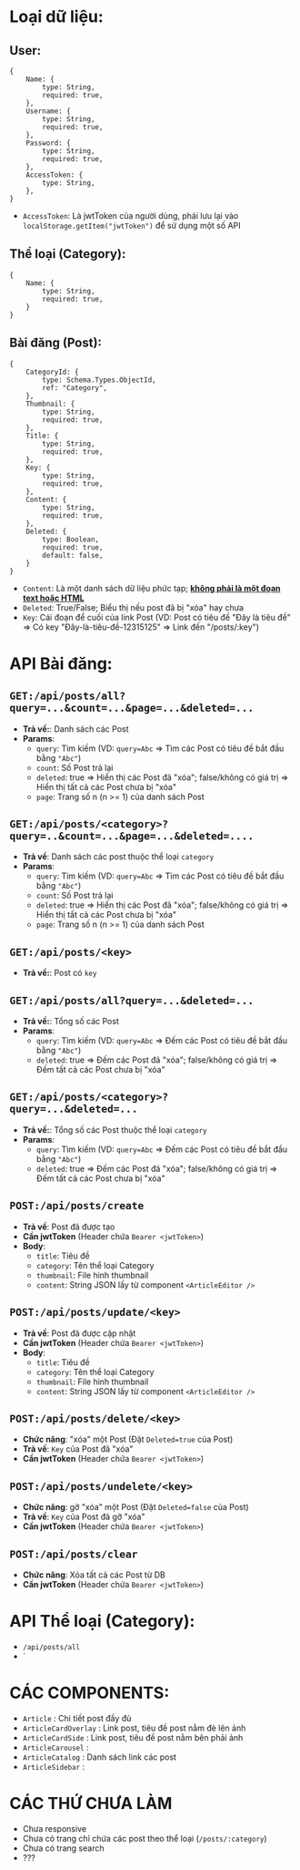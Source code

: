 # Loại dữ liệu:

## User:
```
{
    Name: {
        type: String,
        required: true,
    },
    Username: {
        type: String,
        required: true,
    },
    Password: {
        type: String,
        required: true,
    },
    AccessToken: {
        type: String,
    },
}
```
+ `AccessToken`: Là jwtToken của người dùng, phải lưu lại vào `localStorage.getItem("jwtToken")` để sử dụng một số API

## Thể loại (Category):
```
{
    Name: {
        type: String,
        required: true,
    }
}
```

## Bài đăng (Post):
```
{
    CategoryId: {
        type: Schema.Types.ObjectId,
        ref: "Category",
    },
    Thumbnail: {
        type: String,
        required: true,
    },
    Title: {
        type: String,
        required: true,
    },
    Key: {
        type: String,
        required: true,
    },
    Content: {
        type: String,
        required: true,
    },
    Deleted: {
        type: Boolean,
        required: true,
        default: false,
    }
}
```
+ `Content`: Là một danh sách dữ liệu phức tạp; <ins>**không phải là một đoạn text hoặc HTML**</ins>
+ `Deleted`: True/False; Biểu thị nếu post đã bị "xóa" hay chưa
+ `Key`: Cái đoạn để cuối của link Post (VD: Post có tiêu đề "Đây là tiêu đề" => Có key "Đây-là-tiêu-đề-12315125" => Link đến "/posts/:key")

# API Bài đăng:

## `GET:/api/posts/all?query=...&count=...&page=...&deleted=...`
  - **Trả về:**: Danh sách các Post
  - **Params**: 
    - `query`: Tìm kiếm (VD: `query=Abc` => Tìm các Post có tiêu đề bắt đầu bằng `"Abc"`)
    - `count`: Số Post trả lại
    - `deleted`: true => Hiển thị các Post đã "xóa"; false/không có giá trị => Hiển thị tất cả các Post chưa bị "xóa"
    - `page`: Trang số n (n >= 1) của danh sách Post

## `GET:/api/posts/<category>?query=..&count=...&page=...&deleted=....` 
  - **Trả về**: Danh sách các post thuộc thể loại `category`
  - **Params**: 
    - `query`: Tìm kiếm (VD: `query=Abc` => Tìm các Post có tiêu đề bắt đầu bằng `"Abc"`)
    - `count`: Số Post trả lại
    - `deleted`: true => Hiển thị các Post đã "xóa"; false/không có giá trị => Hiển thị tất cả các Post chưa bị "xóa"
    - `page`: Trang số n (n >= 1) của danh sách Post

## `GET:/api/posts/<key>`
  - **Trả về:**: Post có `key`

## `GET:/api/posts/all?query=...&deleted=...`
  - **Trả về:**: Tổng số các Post
  - **Params**: 
    - `query`: Tìm kiếm (VD: `query=Abc` => Đếm các Post có tiêu đề bắt đầu bằng `"Abc"`)
    - `deleted`: true => Đếm các Post đã "xóa"; false/không có giá trị => Đếm tất cả các Post chưa bị "xóa"
      
## `GET:/api/posts/<category>?query=...&deleted=...`
  - **Trả về:**: Tổng số các Post thuộc thể loại `category`
  - **Params**: 
    - `query`: Tìm kiếm (VD: `query=Abc` => Đếm các Post có tiêu đề bắt đầu bằng `"Abc"`)
    - `deleted`: true => Đếm các Post đã "xóa"; false/không có giá trị => Đếm tất cả các Post chưa bị "xóa"
   
## `POST:/api/posts/create`
  - **Trả về**: Post đã được tạo
  - **Cần jwtToken** (Header chứa `Bearer <jwtToken>`)
  - **Body**:
    - `title`: Tiêu đề
    - `category`: Tên thể loại Category
    - `thumbnail`: File hình thumbnail
    - `content`: String JSON lấy từ component `<ArticleEditor />`
   
## `POST:/api/posts/update/<key>`
  - **Trả về**: Post đã được cập nhật
  - **Cần jwtToken** (Header chứa `Bearer <jwtToken>`)
  - **Body**:
    - `title`: Tiêu đề
    - `category`: Tên thể loại Category
    - `thumbnail`: File hình thumbnail
    - `content`: String JSON lấy từ component `<ArticleEditor />`

## `POST:/api/posts/delete/<key>`
  - **Chức năng**: "xóa" một Post (Đặt `Deleted=true` của Post)
  - **Trả về**: `Key` của Post đã "xóa"
  - **Cần jwtToken** (Header chứa `Bearer <jwtToken>`)

## `POST:/api/posts/undelete/<key>`
  - **Chức năng**: gỡ "xóa" một Post (Đặt `Deleted=false` của Post)
  - **Trả về**: `Key` của Post đã gỡ "xóa"
  - **Cần jwtToken** (Header chứa `Bearer <jwtToken>`)

## `POST:/api/posts/clear`
  - **Chức năng**: Xóa tất cả các Post từ DB
  - **Cần jwtToken** (Header chứa `Bearer <jwtToken>`)

# API Thể loại (Category):
  - `/api/posts/all`
  - `

# CÁC COMPONENTS:
- `Article`              : Chi tiết post đầy đủ
- `ArticleCardOverlay`   : Link post, tiêu đề post nằm đè lên ảnh
- `ArticleCardSide`      : Link post, tiêu đề post nằm bên phải ảnh
- `ArticleCarousel`      :
- `ArticleCatalog`       : Danh sách link các post
- `ArticleSidebar`       : 

# CÁC THỨ CHƯA LÀM
- Chưa responsive
- Chưa có trang chỉ chứa các post theo thể loại (`/posts/:category`)
- Chưa có trang search
- ???
